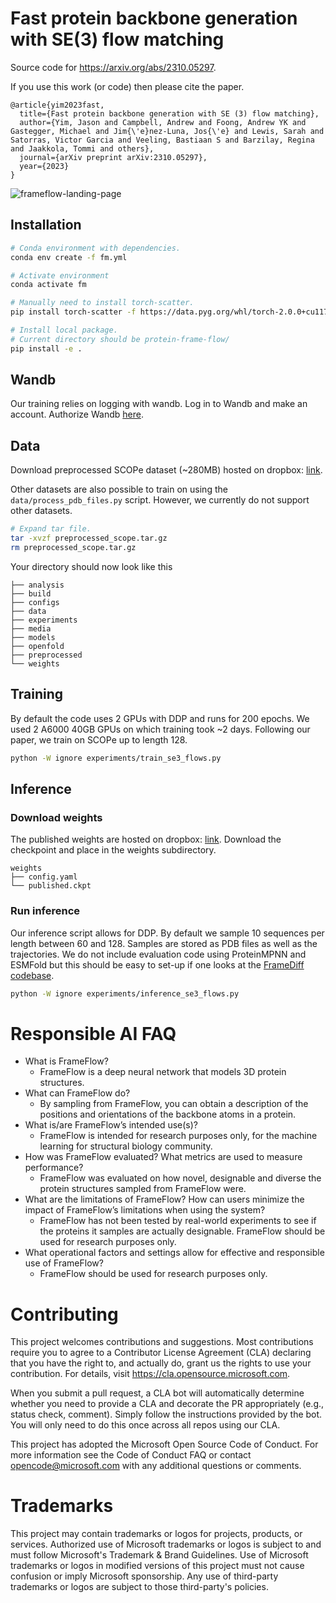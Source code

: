 # Fast protein backbone generation with SE(3) flow matching


Source code for https://arxiv.org/abs/2310.05297.

If you use this work (or code) then please cite the paper.
```
@article{yim2023fast,
  title={Fast protein backbone generation with SE (3) flow matching},
  author={Yim, Jason and Campbell, Andrew and Foong, Andrew YK and Gastegger, Michael and Jim{\'e}nez-Luna, Jos{\'e} and Lewis, Sarah and Satorras, Victor Garcia and Veeling, Bastiaan S and Barzilay, Regina and Jaakkola, Tommi and others},
  journal={arXiv preprint arXiv:2310.05297},
  year={2023}
}
```

![frameflow-landing-page](https://github.com/microsoft/protein-frame-flow/blob/main/media/frame_flow_sampling.gif)


## Installation

```bash
# Conda environment with dependencies.
conda env create -f fm.yml

# Activate environment
conda activate fm

# Manually need to install torch-scatter.
pip install torch-scatter -f https://data.pyg.org/whl/torch-2.0.0+cu117.html

# Install local package.
# Current directory should be protein-frame-flow/
pip install -e .
```

## Wandb

Our training relies on logging with wandb. Log in to Wandb and make an account.
Authorize Wandb [here](https://wandb.ai/authorize).

## Data

Download preprocessed SCOPe dataset (~280MB) hosted on dropbox: [link](https://www.dropbox.com/scl/fi/b8l0bqowi96hl21ycsmht/preprocessed_scope.tar.gz?rlkey=0h7uulr7ioyvzlap6a0rwpx0n&dl=0).

Other datasets are also possible to train on using the `data/process_pdb_files.py` script.
However, we currently do not support other datasets.

```bash
# Expand tar file.
tar -xvzf preprocessed_scope.tar.gz
rm preprocessed_scope.tar.gz
```
Your directory should now look like this 
```
├── analysis
├── build
├── configs
├── data
├── experiments
├── media
├── models
├── openfold
├── preprocessed
└── weights
```

## Training

By default the code uses 2 GPUs with DDP and runs for 200 epochs.
We used 2 A6000 40GB GPUs on which training took ~2 days.
Following our paper, we train on SCOPe up to length 128.

```bash
python -W ignore experiments/train_se3_flows.py
```

## Inference

### Download weights

The published weights are hosted on dropbox: [link](https://www.dropbox.com/scl/fi/r8i0o057b0ms71ep5bf4m/published.ckpt?rlkey=pygthp5qjpwkn4glmai48mgy7&dl=0).
Download the checkpoint and place in the weights subdirectory.

```
weights
├── config.yaml
└── published.ckpt
```

### Run inference

Our inference script allows for DDP. By default we sample 10 sequences per
length between 60 and 128. Samples are stored as PDB files as well as the
trajectories. We do not include evaluation code using ProteinMPNN and ESMFold
but this should be easy to set-up if one looks at the [FrameDiff codebase](https://github.com/jasonkyuyim/se3_diffusion).

```bash
python -W ignore experiments/inference_se3_flows.py
```

# Responsible AI FAQ
- What is FrameFlow?
  - FrameFlow is a deep neural network that models 3D protein structures.
- What can FrameFlow do?
  - By sampling from FrameFlow, you can obtain a description of the positions and orientations of the backbone atoms in a protein.
- What is/are FrameFlow’s intended use(s)?
  - FrameFlow is intended for research purposes only, for the machine learning for structural biology community.
- How was FrameFlow evaluated? What metrics are used to measure performance?
  - FrameFlow was evaluated on how novel, designable and diverse the protein structures sampled from FrameFlow were. 
- What are the limitations of FrameFlow? How can users minimize the impact of FrameFlow’s limitations when using the system?
  - FrameFlow has not been tested by real-world experiments to see if the proteins it samples are actually designable. FrameFlow should be used for research purposes only.
- What operational factors and settings allow for effective and responsible use of FrameFlow?
  - FrameFlow should be used for research purposes only.

# Contributing
This project welcomes contributions and suggestions. Most contributions require you to agree to a Contributor License Agreement (CLA) declaring that you have the right to, and actually do, grant us the rights to use your contribution. For details, visit https://cla.opensource.microsoft.com.

When you submit a pull request, a CLA bot will automatically determine whether you need to provide a CLA and decorate the PR appropriately (e.g., status check, comment). Simply follow the instructions provided by the bot. You will only need to do this once across all repos using our CLA.

This project has adopted the Microsoft Open Source Code of Conduct. For more information see the Code of Conduct FAQ or contact opencode@microsoft.com with any additional questions or comments.

# Trademarks
This project may contain trademarks or logos for projects, products, or services. Authorized use of Microsoft trademarks or logos is subject to and must follow Microsoft's Trademark & Brand Guidelines. Use of Microsoft trademarks or logos in modified versions of this project must not cause confusion or imply Microsoft sponsorship. Any use of third-party trademarks or logos are subject to those third-party's policies.
